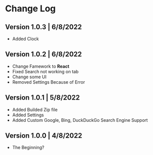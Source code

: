 # Change Log

## Version 1.0.3 | 6/8/2022
* Added Clock

## Version 1.0.2 | 6/8/2022
* Change Famework to **React**
* Fixed Search not working on tab
* Change some UI
* Removed Settings Because of Error

## Version 1.0.1 | 5/8/2022
* Added Builded Zip file
* Added Settings
* Added Custom Google, Bing, DuckDuckGo Search Engine Support

## Version 1.0.0 | 4/8/2022
* The Beginning?